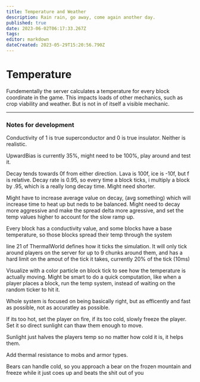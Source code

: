 ```yaml
---
title: Temperature and Weather
description: Rain rain, go away, come again another day.
published: true
date: 2023-06-02T06:17:33.267Z
tags: 
editor: markdown
dateCreated: 2023-05-29T15:20:56.790Z
---
```


# Temperature
Fundementally the server calculates a temperature for every block coordinate in the game. This impacts loads of other mechanics, such as crop viability and weather. But is not in of itself a visible mechanic.

---
### Notes for development
Conductivity of 1 is true superconductor and 0 is true insulator. Neither is realistic.

UpwardBias is currently 35%, might need to be 100%, play around and test it.

Decay tends towards 0f from either direction. Lava is 100f, ice is -10f, but f is relative. Decay rate is 0.95, so every time a block ticks, i multiply a block by .95, which is a really long decay time. Might need shorter.

Might have to increase average value on decay, (avg something) which will increase time to heat up but neds to be balanced. Might need to decay more aggressive and make the spread delta more agressive, and set the temp values higher to account for the slow ramp up.

Every block has a conductivity value, and some blocks have a base temperature, so those blocks spread their temp through the system

line 21 of ThermalWorld defines how it ticks the simulation. It will only tick around players on the server for up to 9 chunks around them, and has a hard limit on the amout of the tick it takes, currently 20% of the tick (10ms)


Visualize with a color particle on block tick to see how the temperature is actually moving. Might be smart to do a quick computation, like when a player places a block, run the temp system, instead of waiting on the random ticker to hit it. 

Whole system is focused on being basically right, but as efficently and fast as possible, not as accuratley as possible. 

If its too hot, set the player on fire, if its too cold, slowly freeze the player. Set it so direct sunlight can thaw them enough to move. 

Sunlight just halves the players temp so no matter how cold it is, it helps them.

Add thermal resistance to mobs and armor types.

Bears can handle cold, so you approach a bear on the frozen mountain and freeze while it just coes up and beats the shit out of you